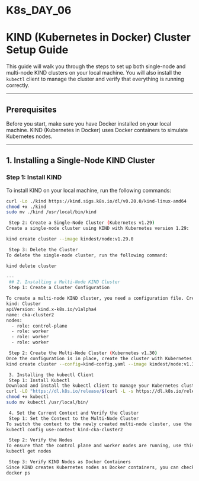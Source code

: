 # K8s_DAY_06
# KIND (Kubernetes in Docker) Cluster Setup Guide

This guide will walk you through the steps to set up both single-node and multi-node KIND clusters on your local machine. You will also install the `kubectl` client to manage the cluster and verify that everything is running correctly.

---

## Prerequisites

Before you start, make sure you have Docker installed on your local machine. KIND (Kubernetes in Docker) uses Docker containers to simulate Kubernetes nodes.

---

## 1. Installing a Single-Node KIND Cluster

### Step 1: Install KIND
To install KIND on your local machine, run the following commands:
```bash
curl -Lo ./kind https://kind.sigs.k8s.io/dl/v0.20.0/kind-linux-amd64
chmod +x ./kind
sudo mv ./kind /usr/local/bin/kind

 Step 2: Create a Single-Node Cluster (Kubernetes v1.29)
Create a single-node cluster using KIND with Kubernetes version 1.29:

kind create cluster --image kindest/node:v1.29.0

 Step 3: Delete the Cluster
To delete the single-node cluster, run the following command:

kind delete cluster

---
 ## 2. Installing a Multi-Node KIND Cluster
 Step 1: Create a Cluster Configuration

To create a multi-node KIND cluster, you need a configuration file. Create a file called kind-config.yaml with the following content:
kind: Cluster
apiVersion: kind.x-k8s.io/v1alpha4
name: cka-cluster2
nodes:
  - role: control-plane
  - role: worker
  - role: worker
  - role: worker

 Step 2: Create the Multi-Node Cluster (Kubernetes v1.30)
Once the configuration is in place, create the cluster with Kubernetes version 1.30:
kind create cluster --config=kind-config.yaml --image kindest/node:v1.30.0

 3. Installing the kubectl Client
 Step 1: Install Kubectl
Download and install the kubectl client to manage your Kubernetes clusters:
curl -LO "https://dl.k8s.io/release/$(curl -L -s https://dl.k8s.io/release/stable.txt)/bin/linux/amd64/kubectl"
chmod +x kubectl
sudo mv kubectl /usr/local/bin/

 4. Set the Current Context and Verify the Cluster
 Step 1: Set the Context to the Multi-Node Cluster
To switch the context to the newly created multi-node cluster, use the following command:
kubectl config use-context kind-cka-cluster2

 Step 2: Verify the Nodes
To ensure that the control plane and worker nodes are running, use this command:
kubectl get nodes

 Step 3: Verify KIND Nodes as Docker Containers
Since KIND creates Kubernetes nodes as Docker containers, you can check if the containers are running with:
docker ps


